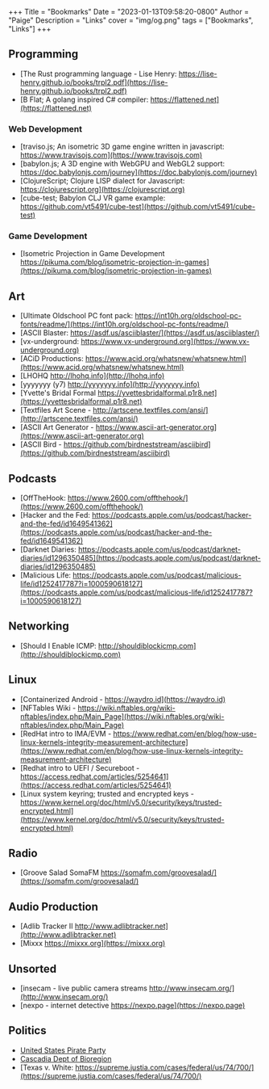 +++
Title = "Bookmarks"
Date = "2023-01-13T09:58:20-0800"
Author = "Paige"
Description = "Links"
cover = "img/og.png"
tags = ["Bookmarks", "Links"]
+++
## Programming
- [The Rust programming language - Lise Henry: https://lise-henry.github.io/books/trpl2.pdf](https://lise-henry.github.io/books/trpl2.pdf)
- [B Flat; A golang inspired C# compiler: https://flattened.net](https://flattened.net)
### Web Development
- [traviso.js; An isometric 3D game engine written in javascript: https://www.travisojs.com](https://www.travisojs.com)
- [babylon.js; A 3D engine with WebGPU and WebGL2 support: https://doc.babylonjs.com/journey](https://doc.babylonjs.com/journey)
- [ClojureScript; Clojure LISP dialect for Javascript: https://clojurescript.org](https://clojurescript.org)
- [cube-test; Babylon CLJ VR game example: https://github.com/vt5491/cube-test](https://github.com/vt5491/cube-test)
### Game Development 
- [Isometric Projection in Game Development https://pikuma.com/blog/isometric-projection-in-games](https://pikuma.com/blog/isometric-projection-in-games)
## Art
- [Ultimate Oldschool PC font pack: https://int10h.org/oldschool-pc-fonts/readme/](https://int10h.org/oldschool-pc-fonts/readme/)
- [ASCII Blaster: https://asdf.us/asciiblaster/](https://asdf.us/asciiblaster/)
- [vx-underground: https://www.vx-underground.org](https://www.vx-underground.org)
- [ACiD Productions: https://www.acid.org/whatsnew/whatsnew.html](https://www.acid.org/whatsnew/whatsnew.html)
- [LHOHQ http://lhohq.info](http://lhohq.info)
- [yyyyyyy (y7) http://yyyyyyy.info](http://yyyyyyy.info)
- [Yvette's Bridal Formal https://yvettesbridalformal.p1r8.net](https://yvettesbridalformal.p1r8.net)
- [Textfiles Art Scene - http://artscene.textfiles.com/ansi/](http://artscene.textfiles.com/ansi/)
- [ASCII Art Generator - https://www.ascii-art-generator.org](https://www.ascii-art-generator.org)
- [ASCII Bird - https://github.com/birdneststream/asciibird](https://github.com/birdneststream/asciibird)
## Podcasts
- [OffTheHook: https://www.2600.com/offthehook/](https://www.2600.com/offthehook/)
- [Hacker and the Fed: https://podcasts.apple.com/us/podcast/hacker-and-the-fed/id1649541362](https://podcasts.apple.com/us/podcast/hacker-and-the-fed/id1649541362)
- [Darknet Diaries: https://podcasts.apple.com/us/podcast/darknet-diaries/id1296350485](https://podcasts.apple.com/us/podcast/darknet-diaries/id1296350485)
- [Malicious Life: https://podcasts.apple.com/us/podcast/malicious-life/id1252417787?i=1000590618127](https://podcasts.apple.com/us/podcast/malicious-life/id1252417787?i=1000590618127)
## Networking
- [Should I Enable ICMP: http://shouldiblockicmp.com](http://shouldiblockicmp.com)
## Linux
- [Containerized Android - https://waydro.id](https://waydro.id)
- [NFTables Wiki - https://wiki.nftables.org/wiki-nftables/index.php/Main_Page](https://wiki.nftables.org/wiki-nftables/index.php/Main_Page)
- [RedHat intro to IMA/EVM - https://www.redhat.com/en/blog/how-use-linux-kernels-integrity-measurement-architecture](https://www.redhat.com/en/blog/how-use-linux-kernels-integrity-measurement-architecture)
- [Redhat intro to UEFI / Secureboot - https://access.redhat.com/articles/5254641](https://access.redhat.com/articles/5254641)
- [Linux system keyring; trusted and encrypted keys - https://www.kernel.org/doc/html/v5.0/security/keys/trusted-encrypted.html](https://www.kernel.org/doc/html/v5.0/security/keys/trusted-encrypted.html)
## Radio
- [Groove Salad SomaFM https://somafm.com/groovesalad/](https://somafm.com/groovesalad/)
## Audio Production 
- [Adlib Tracker II http://www.adlibtracker.net](http://www.adlibtracker.net)
- [Mixxx https://mixxx.org](https://mixxx.org)
## Unsorted
- [insecam - live public camera streams http://www.insecam.org/](http://www.insecam.org/)
- [nexpo - internet detective https://nexpo.page](https://nexpo.page)
## Politics 
- [United States Pirate Party](https://uspirates.org/about/)
- [Cascadia Dept of Bioregion](https://cascadiabioregion.org)
- [Texas v. White: https://supreme.justia.com/cases/federal/us/74/700/](https://supreme.justia.com/cases/federal/us/74/700/)